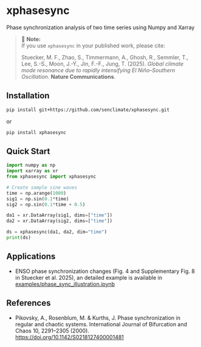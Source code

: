

# xphasesync

Phase synchronization analysis of two time series using Numpy and Xarray

> 📌 **Note:**  
> If you use `xphasesync` in your published work, please cite:
>
> Stuecker, M. F., Zhao, S., Timmermann, A., Ghosh, R., Semmler, T., Lee, S.-S., Moon, J.-Y., Jin, F.-F., Jung, T. (2025). *Global climate mode resonance due to rapidly intensifying El Niño–Southern Oscillation.*  **Nature Communications**.


## Installation

```bash
pip install git+https://github.com/senclimate/xphasesync.git
```

or

```bash
pip install xphasesync
```


## Quick Start

```python
import numpy as np
import xarray as xr
from xphasesync import xphasesync

# Create sample sine waves
time = np.arange(1000)
sig1 = np.sin(0.1*time)
sig2 = np.sin(0.1*time + 0.5)

da1 = xr.DataArray(sig1, dims=["time"])
da2 = xr.DataArray(sig2, dims=["time"])

ds = xphasesync(da1, da2, dim="time")
print(ds)
```

## Applications
- ENSO phase synchronization changes (Fig. 4 and Supplementary Fig. 8 in Stuecker et al. 2025), an detailed example is available in [examples/phase_sync_illustration.ipynb](examples/phase_sync_illustration.ipynb)


## References
- Pikovsky, A., Rosenblum, M. & Kurths, J. Phase synchronization in regular and chaotic systems. International Journal of Bifurcation and Chaos 10, 2291–2305 (2000). https://doi.org/10.1142/S0218127400001481
